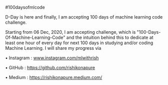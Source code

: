 #100daysofmlcode

D-Day is here and finally, I am accepting 100 days of machine learning code challenge.

Starting from 06 Dec, 2020, I am accepting challenge, which is "100-Days-Of-Machine-Learning-Code" and the intuition behind this to dedicate at least one hour of every day for next 100 days in studying and/or coding Machine Learning. I will share my progress via

• Instagram : www.instagram.com/mlwithrish

• GitHub :  <https://github.com/rishikonapure>
 
• Medium : <https://rishikonapure.medium.com/>

